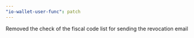 ```yaml
---
"io-wallet-user-func": patch
---
```


Removed the check of the fiscal code list for sending the revocation email
